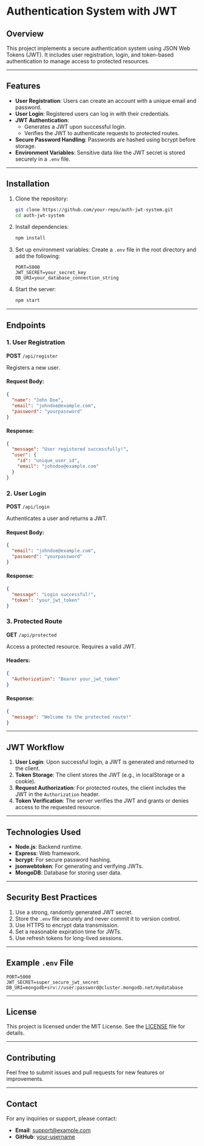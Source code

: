 # Authentication System with JWT

## Overview
This project implements a secure authentication system using JSON Web Tokens (JWT). It includes user registration, login, and token-based authentication to manage access to protected resources.

---

## Features
- **User Registration**: Users can create an account with a unique email and password.
- **User Login**: Registered users can log in with their credentials.
- **JWT Authentication**:
  - Generates a JWT upon successful login.
  - Verifies the JWT to authenticate requests to protected routes.
- **Secure Password Handling**: Passwords are hashed using bcrypt before storage.
- **Environment Variables**: Sensitive data like the JWT secret is stored securely in a `.env` file.

---

## Installation

1. Clone the repository:
   ```bash
   git clone https://github.com/your-repo/auth-jwt-system.git
   cd auth-jwt-system
   ```

2. Install dependencies:
   ```bash
   npm install
   ```

3. Set up environment variables:
   Create a `.env` file in the root directory and add the following:
   ```env
   PORT=5000
   JWT_SECRET=your_secret_key
   DB_URI=your_database_connection_string
   ```

4. Start the server:
   ```bash
   npm start
   ```

---

## Endpoints

### 1. **User Registration**
**POST** `/api/register`

Registers a new user.

#### Request Body:
```json
{
  "name": "John Doe",
  "email": "johndoe@example.com",
  "password": "yourpassword"
}
```

#### Response:
```json
{
  "message": "User registered successfully!",
  "user": {
    "id": "unique_user_id",
    "email": "johndoe@example.com"
  }
}
```

### 2. **User Login**
**POST** `/api/login`

Authenticates a user and returns a JWT.

#### Request Body:
```json
{
  "email": "johndoe@example.com",
  "password": "yourpassword"
}
```

#### Response:
```json
{
  "message": "Login successful!",
  "token": "your_jwt_token"
}
```

### 3. **Protected Route**
**GET** `/api/protected`

Access a protected resource. Requires a valid JWT.

#### Headers:
```json
{
  "Authorization": "Bearer your_jwt_token"
}
```

#### Response:
```json
{
  "message": "Welcome to the protected route!"
}
```

---

## JWT Workflow
1. **User Login**: Upon successful login, a JWT is generated and returned to the client.
2. **Token Storage**: The client stores the JWT (e.g., in localStorage or a cookie).
3. **Request Authorization**: For protected routes, the client includes the JWT in the `Authorization` header.
4. **Token Verification**: The server verifies the JWT and grants or denies access to the requested resource.

---

## Technologies Used
- **Node.js**: Backend runtime.
- **Express**: Web framework.
- **bcrypt**: For secure password hashing.
- **jsonwebtoken**: For generating and verifying JWTs.
- **MongoDB**: Database for storing user data.

---

## Security Best Practices
1. Use a strong, randomly generated JWT secret.
2. Store the `.env` file securely and never commit it to version control.
3. Use HTTPS to encrypt data transmission.
4. Set a reasonable expiration time for JWTs.
5. Use refresh tokens for long-lived sessions.

---

## Example `.env` File
```env
PORT=5000
JWT_SECRET=super_secure_jwt_secret
DB_URI=mongodb+srv://user:password@cluster.mongodb.net/mydatabase
```

---

## License
This project is licensed under the MIT License. See the [LICENSE](LICENSE) file for details.

---

## Contributing
Feel free to submit issues and pull requests for new features or improvements.

---

## Contact
For any inquiries or support, please contact:
- **Email**: support@example.com
- **GitHub**: [your-username](https://github.com/your-username)

